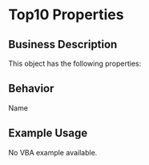 # Top10 Properties

## Business Description
This object has the following properties:

## Behavior
Name

## Example Usage
No VBA example available.